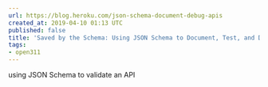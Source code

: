 ```yaml
---
url: https://blog.heroku.com/json-schema-document-debug-apis
created_at: 2019-04-10 01:13 UTC
published: false
title: 'Saved by the Schema: Using JSON Schema to Document, Test, and Debug APIs'
tags:
- open311
---
```


using JSON Schema to validate an API

